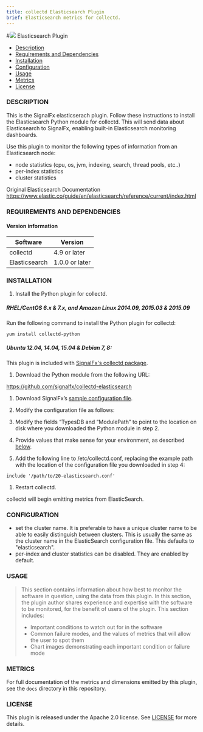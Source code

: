 ```yaml
---
title: collectd Elasticsearch Plugin
brief: Elasticsearch metrics for collectd.
---
```


#![](https://github.com/signalfx/Integrations/blob/master/collectd-elasticsearch/img/integrations_elasticsearch.png) Elasticsearch Plugin

- [Description](#description)
- [Requirements and Dependencies](#requirements-and-dependencies)
- [Installation](#installation)
- [Configuration](#configuration)
- [Usage](#usage)
- [Metrics](#metrics)
- [License](#license)

### DESCRIPTION

This is the SignalFx elasticserach plugin. Follow these instructions to install the Elasticsearch Python module for collectd. This will send data about Elasticsearch to SignalFx, enabling built-in Elasticsearch monitoring dashboards.

Use this plugin to monitor the following types of information from an Elasticsearch node:
  * node statistics (cpu, os, jvm, indexing, search, thread pools, etc..)
  * per-index statistics
  * cluster statistics

Original Elasticsearch Documentation https://www.elastic.co/guide/en/elasticsearch/reference/current/index.html

### REQUIREMENTS AND DEPENDENCIES


#### Version information

| Software          | Version        |
|-------------------|----------------|
| collectd          | 4.9 or later   |
| Elasticsearch     | 1.0.0 or later |

### INSTALLATION

1. Install the Python plugin for collectd.

 ##### RHEL/CentOS 6.x & 7.x, and Amazon Linux 2014.09, 2015.03 & 2015.09

 Run the following command to install the Python plugin for collectd:
 ```
 yum install collectd-python
 ```
 ##### Ubuntu 12.04, 14.04, 15.04 & Debian 7, 8:

 This plugin is included with [SignalFx's collectd package](https://support.signalfx.com/hc/en-us/articles/208080123).

1. Download the Python module from the following URL:

 https://github.com/signalfx/collectd-elasticsearch

1. Download SignalFx’s [sample configuration file](https://github.com/signalfx/Integrations/collectd-elasticsearch/20-elasticsearch.conf).

1. Modify the configuration file as follows:

 1. Modify the fields “TypesDB and “ModulePath” to point to the location on disk where you downloaded the Python module in step 2.

 1. Provide values that make sense for your environment, as described [below](#configuration).

1. Add the following line to /etc/collectd.conf, replacing the example path with the location of the configuration file you downloaded in step 4:
 ```
 include '/path/to/20-elasticsearch.conf'
 ```
1. Restart collectd.

collectd will begin emitting metrics from ElasticSearch.

### CONFIGURATION

* set the cluster name. It is preferable to have a unique cluster name to be able to easily distinguish between clusters. This is usually the same as the cluster name in the ElasticSearch configuration file. This defaults to "elasticsearch".
* per-index and cluster statistics can be disabled. They are enabled by default.

### USAGE

>This section contains information about how best to monitor the software in question, using the data from this plugin. In this section, the plugin author shares experience and expertise with the software to be monitored, for the benefit of users of the plugin. This section includes:
>
>- Important conditions to watch out for in the software
>- Common failure modes, and the values of metrics that will allow the user to spot them
>- Chart images demonstrating each important condition or failure mode

### METRICS

For full documentation of the metrics and dimensions emitted by this plugin, see the `docs` directory in this repository.

### LICENSE

This plugin is released under the Apache 2.0 license. See [LICENSE](https://github.com/signalfx/collectd-elasticsearch/blob/master/LICENSE.txt) for more details.
